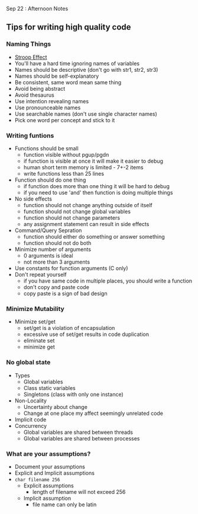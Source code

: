 Sep 22 : Afternoon Notes

## Tips for writing high quality code

### Naming Things
- [Stroop Effect](https://en.wikipedia.org/wiki/Stroop_effect)
- You'll have a hard time ignoring names of variables
- Names should be descriptive (don't go with str1, str2, str3)
- Names should be self-explanatory
- Be consistent, same word mean same thing
- Avoid being abstract
- Avoid thesaurus
- Use intention revealing names
- Use pronounceable names
- Use searchable names (don't use single character names)
- Pick one word per concept and stick to it

### Writing funtions
- Functions should be small
    - function visible without pgup/pgdn
    - if function is visible at once it will make it easier to debug
    - human short term memory is limited - 7+-2 items
    - write functions less than 25 lines
- Function should do one thing
    - if function does more than one thing it will be hard to debug
    - if you need to use 'and' then function is doing multiple things
- No side effects
    - function should not change anything outside of itself
    - function should not change global variables
    - function should not change parameters
    - any assignment statement can result in side effects
- Command/Query Sepration
    - function should either do something or answer something
    - function should not do both
- Minimize number of arguments
    - 0 arguments is ideal
    - not more than 3 arguments
- Use constants for function arguments (C only)
- Don't repeat yourself
    - if you have same code in multiple places, you should write a function
    - don't copy and paste code
    - copy paste is a sign of bad design

### Minimize Mutability
- Minimize set/get 
    - set/get is a violation of encapsulation
    - excessive use of set/get results in code duplication
    - eliminate set
    - minimize get

### No global state
- Types
    - Global variables
    - Class static variables
    - Singletons (class with only one instance)
- Non-Locality
    - Uncertainty about change
    - Change at one place my affect seemingly unrelated code
- Implicit code
- Concurrency
    - Global variables are shared between threads
    - Global variables are shared between processes

### What are your assumptions?
- Document your assumptions
- Explicit and Implicit assumptions
- ```char filename 256```
    - Explicit assumptions
        - length of filename will not exceed 256
    - Implicit assumption
        - file name can only be latin

